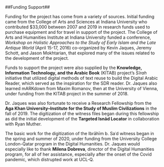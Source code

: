 ##Funding Support##

Funding for the project has come from a variety of sources. Initial funding came from the College of Arts and Sciences at Indiana University who contributed $33,000 between 2007 and 2019 in research funds used to purchase equipment and for travel in support of the project. The College of Arts and Humanities Institute at Indiana University funded a conference, *Workshop on Holistic Approaches to the Study of Early Islam and the Late Antique World* (April 15-17, 2016) co-organized by Kevin Jaques, Jeremy Schott, and Jason Mokhtarian, that explored many of the issues related to the development of the project. 

Funds to support the project were also supplied by the **Knowledge, Information Technology, and the Arabic Book** (KITAB) project’s *Sīrah* initiative that utilized digital methods of text reuse to build the Digital Arabic Reader, which served as the inspiration for the SDR reader. Dr. Jaques also learned mARKdown from Maxim Romanov, then at the University of Vienna, under funding from the KITAB project in the summer of 2018. 

Dr. Jaques was also fortunate to receive a Research Fellowship from the **Aga Khan University–Institute for the Study of Muslim Civilizations** in the fall of 2019. The digitization of the witness files began during this fellowship as did the initial development of the **Targeted Isnād Locator** in collaboration with Ryan Muther.

The basic work for the digitization of the Ibrāhīm b. Saʿd witness began in the spring and summer of 2020, under funding from the University College London-Qatar program in the Digital Humanities. Dr. Jaques would especially like to thank **Milena Dobreva**, director of the Digital Humanities program, for all of her assistance, especially after the onset of the Covid pandemic, which distrupted work at UCL-Q. 

